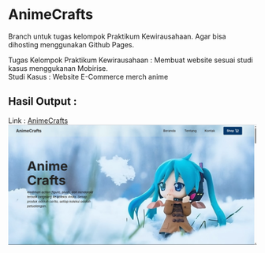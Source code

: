 # AnimeCrafts

Branch untuk tugas kelompok Praktikum Kewirausahaan. Agar bisa dihosting menggunakan Github Pages.

Tugas Kelompok Praktikum Kewirausahaan :
Membuat website sesuai studi kasus menggukanan Mobirise.  
Studi Kasus :
Website E-Commerce merch anime

## Hasil Output :
Link : [AnimeCrafts](https://animecrafts.my.id/)
![hasil-pkwr](https://raw.githubusercontent.com/Itsnope/Kuliah/prak-kwr/pkwr.png)